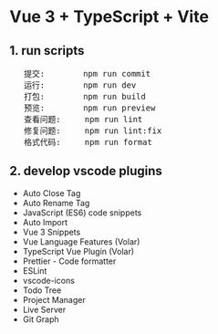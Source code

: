 # Vue 3 + TypeScript + Vite

## 1. run scripts

<pre>
   提交:        npm run commit
   运行:        npm run dev
   打包:        npm run build
   预览:        npm run preview
   查看问题:     npm run lint
   修复问题:     npm run lint:fix
   格式代码:     npm run format
</pre>

## 2. develop vscode plugins

-   Auto Close Tag
-   Auto Rename Tag
-   JavaScript (ES6) code snippets
-   Auto Import
-   Vue 3 Snippets
-   Vue Language Features (Volar)
-   TypeScript Vue Plugin (Volar)
-   Prettier - Code formatter
-   ESLint
-   vscode-icons
-   Todo Tree
-   Project Manager
-   Live Server
-   Git Graph
